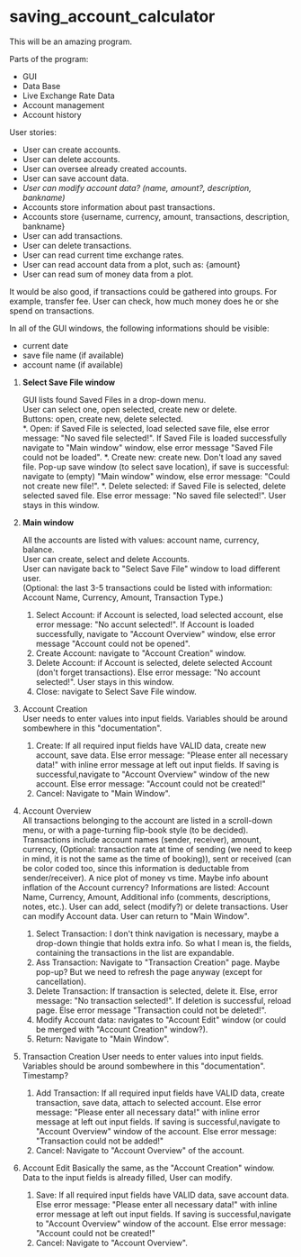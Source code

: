 # saving_account_calculator

This will be an amazing program.

Parts of the program:
- GUI
- Data Base
- Live Exchange Rate Data
- Account management
- Account history

User stories:
- User can create accounts.
- User can delete accounts.
- User can oversee already created accounts.
- User can save account data.
- *User can modify account data? (name, amount?, description, bankname)*
- Accounts store information about past transactions.
- Accounts store {username, currency, amount, transactions, description, bankname}
- User can add transactions.
- User can delete transactions.
- User can read current time exchange rates.
- User can read account data from a plot, such as: {amount}
- User can read sum of money data from a plot.
 
It would be also good, if transactions could be gathered into groups. For example, transfer fee. User can check, how much money does he or she spend on transactions.
 
In all of the GUI windows, the following informations should be visible:
- current date
- save file name (if available)
- account name (if available)
  
1. **Select Save File window**

	GUI lists found Saved Files in a drop-down menu.  
	User can select one, open selected, create new or delete.  
	Buttons: open, create new, delete selected.  
	*. Open: if Saved File is selected, load selected save file, else error message: "No saved file selected!". If Saved File is loaded successfully navigate to "Main window" window, else error message "Saved File could not be loaded".
	*. Create new: create new. Don't load any saved file. Pop-up save window (to select save location), if save is successful: navigate to (empty) "Main window" window, else error message: "Could not create new file!".
	*. Delete selected: if Saved File is selected, delete selected saved file. Else error message: "No saved file selected!". User stays in this window.
 
2. **Main window**

	All the accounts are listed with values: account name, currency, balance.  
	User can create, select and delete Accounts.  
	User can navigate back to "Select Save File" window to load different user.  
	(Optional: the last 3-5 transactions could be listed with information: Account Name, Currency, Amount, Transaction Type.)  
	1. Select Account: if Account is selected, load selected account, else error message: "No accunt selected!". If Account is loaded successfully, navigate to "Account Overview" window, else error message "Account could not be opened".
	2. Create Account: navigate to "Account Creation" window.
	3. Delete Account: if Account is selected, delete selected Account (don't forget transactions). Else error message: "No account selected!". User stays in this window.
	4. Close: navigate to Select Save File window.
  
3. Account Creation  
	User needs to enter values into input fields. Variables should be around sombewhere in this "documentation".  
	1. Create: If all required input fields have VALID data, create new account, save data. Else error message: "Please enter all necessary data!" with inline error message at left out input fields. If saving is successful,navigate to "Account Overview" window of the new account. Else error message: "Account could not be created!"
	2. Cancel: Navigate to "Main Window".

4. Account Overview  
	All transactions belonging to the account are listed in a scroll-down menu, or with a page-turning flip-book style (to be decided).  
	Transactions include account names (sender, receiver), amount, currency, (Optional: transaction rate at time of sending (we need to keep in mind, it is not the same as the time of booking)), sent or received (can be color coded too, since this information is deductable from sender/receiver).
	A nice plot of money vs time. Maybe info abount inflation of the Account currency?
	Informations are listed: Account Name, Currency, Amount, Additional info (comments, descriptions, notes, etc.).
	User can add, select (modify?) or delete transactions. User can modify Account data. User can return to "Main Window".
	1. Select Transaction: I don't think navigation is necessary, maybe a drop-down thingie that holds extra info. So what I mean is, the fields, containing the transactions in the list are expandable.
	2. Ass Transaction: Navigate to "Transaction Creation" page. Maybe pop-up? But we need to refresh the page anyway (except for cancellation).
	3. Delete Transaction: If transaction is selected, delete it. Else, error message: "No transaction selected!". If deletion is successful, reload page. Else error message "Transaction could not be deleted!".
	4. Modify Account data: navigates to "Account Edit" window (or could be merged with "Account Creation" window?).
	5. Return: Navigate to "Main Window".
  
5. Transaction Creation
	User needs to enter values into input fields. Variables should be around sombewhere in this "documentation". Timestamp?
	1. Add Transaction: If all required input fields have VALID data, create transaction, save data, attach to selected account. Else error message: "Please enter all necessary data!" with inline error message at left out input fields. If saving is successful,navigate to "Account Overview" window of the account. Else error message: "Transaction could not be added!"
	2. Cancel: Navigate to "Account Overview" of the account.


6. Account Edit
	Basically the same, as the "Account Creation" window.
	Data to the input fields is already filled, User can modify.
	1. Save: If all required input fields have VALID data, save account data. Else error message: "Please enter all necessary data!" with inline error message at left out input fields. If saving is successful,navigate to "Account Overview" window of the account. Else error message: "Account could not be created!"
	2. Cancel: Navigate to "Account Overview".

